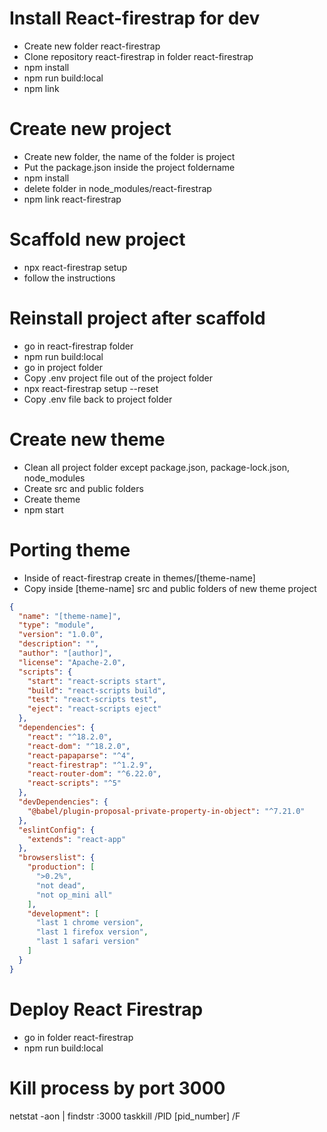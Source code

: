 # Install React-firestrap for dev
- Create new folder react-firestrap
- Clone repository react-firestrap in folder react-firestrap
- npm install
- npm run build:local
- npm link

# Create new project
- Create new folder, the name of the folder is project 
- Put the package.json inside the project foldername
- npm install
- delete folder in node_modules/react-firestrap
- npm link react-firestrap

# Scaffold new project
- npx react-firestrap setup
- follow the instructions

# Reinstall project after scaffold
- go in react-firestrap folder
- npm run build:local
- go in project folder
- Copy .env project file out of the project folder
- npx react-firestrap setup --reset
- Copy .env file back to project folder

# Create new theme
- Clean all project folder except package.json, package-lock.json, node_modules
- Create src and public folders
- Create theme
- npm start

# Porting theme
- Inside of react-firestrap create in themes/[theme-name]
- Copy inside [theme-name] src and public folders of new theme project


```json
{
  "name": "[theme-name]",
  "type": "module",
  "version": "1.0.0",
  "description": "",
  "author": "[author]",
  "license": "Apache-2.0",
  "scripts": {
    "start": "react-scripts start",
    "build": "react-scripts build",
    "test": "react-scripts test",
    "eject": "react-scripts eject"
  },
  "dependencies": {
    "react": "^18.2.0",
    "react-dom": "^18.2.0",
    "react-papaparse": "^4",
    "react-firestrap": "^1.2.9",
    "react-router-dom": "^6.22.0",
    "react-scripts": "^5"
  },
  "devDependencies": {
    "@babel/plugin-proposal-private-property-in-object": "^7.21.0"
  },
  "eslintConfig": {
    "extends": "react-app"
  },
  "browserslist": {
    "production": [
      ">0.2%",
      "not dead",
      "not op_mini all"
    ],
    "development": [
      "last 1 chrome version",
      "last 1 firefox version",
      "last 1 safari version"
    ]
  }
}
```


# Deploy React Firestrap
- go in folder react-firestrap
- npm run build:local


# Kill process by port 3000
netstat -aon | findstr :3000
taskkill /PID [pid_number] /F
